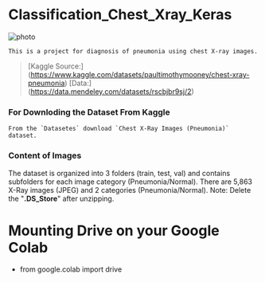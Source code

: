 # Classification_Chest_Xray_Keras
![photo](https://i.imgur.com/jZqpV51.png)
```
This is a project for diagnosis of pneumonia using chest X-ray images.
```

> [Kaggle Source:] (https://www.kaggle.com/datasets/paultimothymooney/chest-xray-pneumonia)
> [Data:] (https://data.mendeley.com/datasets/rscbjbr9sj/2)


### For Downloding the Dataset From Kaggle
```
From the `Datasetes` download `Chest X-Ray Images (Pneumonia)` dataset.
```
### Content of Images

The dataset is organized into 3 folders (train, test, val) and contains subfolders for each image category (Pneumonia/Normal). There are 5,863 X-Ray images (JPEG) and 2 categories (Pneumonia/Normal).
Note: Delete the "**.DS_Store**" after unzipping.


 # Mounting Drive on your Google Colab
- from google.colab import drive

